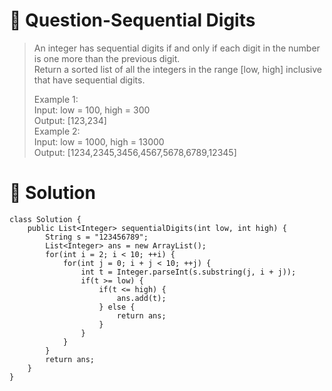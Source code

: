 # :japanese_goblin: Question-Sequential Digits

> An integer has sequential digits if and only if each digit in the number is one more than the previous digit.  
> Return a sorted list of all the integers in the range [low, high] inclusive that have sequential digits.  
>   
> Example 1:  
> Input: low = 100, high = 300  
> Output: [123,234]  
> Example 2:  
> Input: low = 1000, high = 13000  
> Output: [1234,2345,3456,4567,5678,6789,12345]  

# :bento: Solution

```
class Solution {
    public List<Integer> sequentialDigits(int low, int high) {
        String s = "123456789";
        List<Integer> ans = new ArrayList();
        for(int i = 2; i < 10; ++i) {
            for(int j = 0; i + j < 10; ++j) {
                int t = Integer.parseInt(s.substring(j, i + j));
                if(t >= low) {
                    if(t <= high) {
                        ans.add(t);
                    } else {
                        return ans;
                    }
                }
            }
        }
        return ans;
    }
}
```
